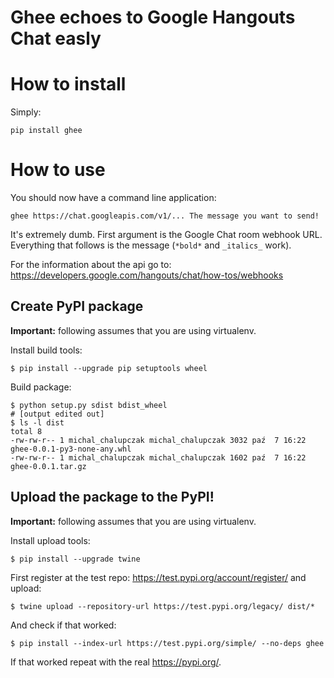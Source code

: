# Ghee echoes to Google Hangouts Chat easly

# How to install

Simply:

    pip install ghee

# How to use

You should now have a command line application:

    ghee https://chat.googleapis.com/v1/... The message you want to send!

It's extremely dumb. First argument is the Google Chat room webhook URL. Everything that follows is the message (`*bold*` and `_italics_` work).

For the information about the api go to: https://developers.google.com/hangouts/chat/how-tos/webhooks

## Create PyPI package

**Important:** following assumes that you are using virtualenv.

Install build tools:

    $ pip install --upgrade pip setuptools wheel

Build package:

    $ python setup.py sdist bdist_wheel
    # [output edited out]
    $ ls -l dist 
    total 8
    -rw-rw-r-- 1 michal_chalupczak michal_chalupczak 3032 paź  7 16:22 ghee-0.0.1-py3-none-any.whl
    -rw-rw-r-- 1 michal_chalupczak michal_chalupczak 1602 paź  7 16:22 ghee-0.0.1.tar.gz
    
## Upload the package to the PyPI!

**Important:** following assumes that you are using virtualenv.

Install upload tools:

    $ pip install --upgrade twine


First register at the test repo: https://test.pypi.org/account/register/ and upload:

    $ twine upload --repository-url https://test.pypi.org/legacy/ dist/*

And check if that worked:

    $ pip install --index-url https://test.pypi.org/simple/ --no-deps ghee

If that worked repeat with the real https://pypi.org/.
